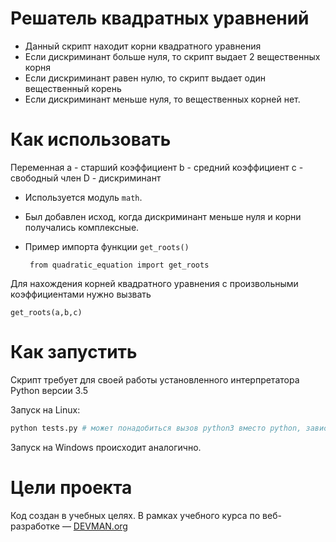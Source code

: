


# Решатель квадратных уравнений

 - Данный скрипт находит корни квадратного уравнения
 - Если дискриминант больше нуля, то скрипт выдает 2 вещественных корня
 - Если дискриминант равен нулю, то скрипт выдает один вещественный
   корень
 - Если дискриминант меньше нуля, то вещественных корней нет.

# Как использовать
Переменная a - старший коэффициент
b - средний коэффициент
с - свободный член 
D - дискриминант 
 - Используется модуль `math`.
 - Был добавлен исход, когда дискриминант меньше нуля и корни получались
   комплексные.
 - Пример импорта функции `get_roots()`

        from quadratic_equation import get_roots

Для нахождения корней квадратного уравнения с произвольными коэффициентами нужно вызвать 

    get_roots(a,b,c)


# Как запустить

Скрипт требует для своей работы установленного интерпретатора Python версии 3.5

Запуск на Linux:

```bash
python tests.py # может понадобиться вызов python3 вместо python, зависит от настроек операционной системы
```

Запуск на Windows происходит аналогично.

# Цели проекта

Код создан в учебных целях. В рамках учебного курса по веб-разработке ― [DEVMAN.org](https://devman.org)


